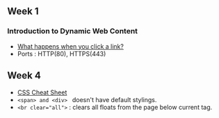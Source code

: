 ## Week 1

### Introduction to Dynamic Web Content

- [What happens when you click a link?](https://www.youtube.com/watch?v=keo0dglCj7I)
- Ports : HTTP(80), HTTPS(443)

## Week 4

- [CSS Cheat Sheet](http://www.lesliefranke.com/files/reference/csscheatsheet.html)
- `<span> and <div> ` doesn't have default stylings.
- `<br clear="all">` : clears all floats from the page below current tag.

